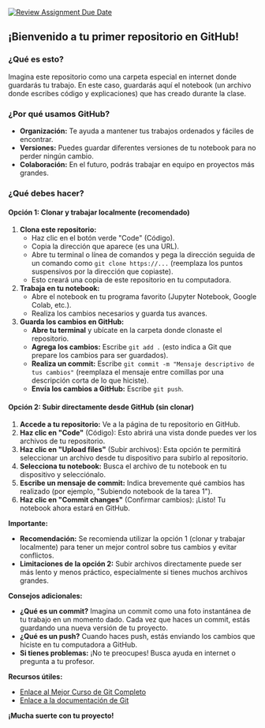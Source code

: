 [![Review Assignment Due Date](https://classroom.github.com/assets/deadline-readme-button-22041afd0340ce965d47ae6ef1cefeee28c7c493a6346c4f15d667ab976d596c.svg)](https://classroom.github.com/a/E40huAHZ)
## ¡Bienvenido a tu primer repositorio en GitHub!

### ¿Qué es esto?
Imagina este repositorio como una carpeta especial en internet donde guardarás tu trabajo. En este caso, guardarás aquí el notebook (un archivo donde escribes código y explicaciones) que has creado durante la clase. 

### ¿Por qué usamos GitHub?
* **Organización:** Te ayuda a mantener tus trabajos ordenados y fáciles de encontrar.
* **Versiones:** Puedes guardar diferentes versiones de tu notebook para no perder ningún cambio.
* **Colaboración:** En el futuro, podrás trabajar en equipo en proyectos más grandes.

### ¿Qué debes hacer?

#### Opción 1: Clonar y trabajar localmente (recomendado)
1. **Clona este repositorio:**
   * Haz clic en el botón verde "Code" (Código).
   * Copia la dirección que aparece (es una URL).
   * Abre tu terminal o línea de comandos y pega la dirección seguida de un comando como `git clone https://...` (reemplaza los puntos suspensivos por la dirección que copiaste).
   * Esto creará una copia de este repositorio en tu computadora.
2. **Trabaja en tu notebook:**
   * Abre el notebook en tu programa favorito (Jupyter Notebook, Google Colab, etc.).
   * Realiza los cambios necesarios y guarda tus avances.
3. **Guarda los cambios en GitHub:**
   * **Abre tu terminal** y ubícate en la carpeta donde clonaste el repositorio.
   * **Agrega los cambios:** Escribe `git add .` (esto indica a Git que prepare los cambios para ser guardados).
   * **Realiza un commit:** Escribe `git commit -m "Mensaje descriptivo de tus cambios"` (reemplaza el mensaje entre comillas por una descripción corta de lo que hiciste).
   * **Envía los cambios a GitHub:** Escribe `git push`.

#### Opción 2: Subir directamente desde GitHub (sin clonar)
1. **Accede a tu repositorio:** Ve a la página de tu repositorio en GitHub.
2. **Haz clic en "Code"** (Código): Esto abrirá una vista donde puedes ver los archivos de tu repositorio.
3. **Haz clic en "Upload files"** (Subir archivos): Esta opción te permitirá seleccionar un archivo desde tu dispositivo para subirlo al repositorio.
4. **Selecciona tu notebook:** Busca el archivo de tu notebook en tu dispositivo y selecciónalo.
5. **Escribe un mensaje de commit:** Indica brevemente qué cambios has realizado (por ejemplo, "Subiendo notebook de la tarea 1").
6. **Haz clic en "Commit changes"** (Confirmar cambios): ¡Listo! Tu notebook ahora estará en GitHub.

**Importante:**
* **Recomendación:** Se recomienda utilizar la opción 1 (clonar y trabajar localmente) para tener un mejor control sobre tus cambios y evitar conflictos.
* **Limitaciones de la opción 2:** Subir archivos directamente puede ser más lento y menos práctico, especialmente si tienes muchos archivos grandes.

**Consejos adicionales:**
* **¿Qué es un commit?** Imagina un commit como una foto instantánea de tu trabajo en un momento dado. Cada vez que haces un commit, estás guardando una nueva versión de tu proyecto.
* **¿Qué es un push?** Cuando haces push, estás enviando los cambios que hiciste en tu computadora a GitHub.
* **Si tienes problemas:** ¡No te preocupes! Busca ayuda en internet o pregunta a tu profesor.

**Recursos útiles:**
* [Enlace al Mejor Curso de Git Completo](https://www.youtube.com/watch?v=VdGzPZ31ts8)
* [Enlace a la documentación de Git](https://docs.github.com/en/get-started)

**¡Mucha suerte con tu proyecto!**

